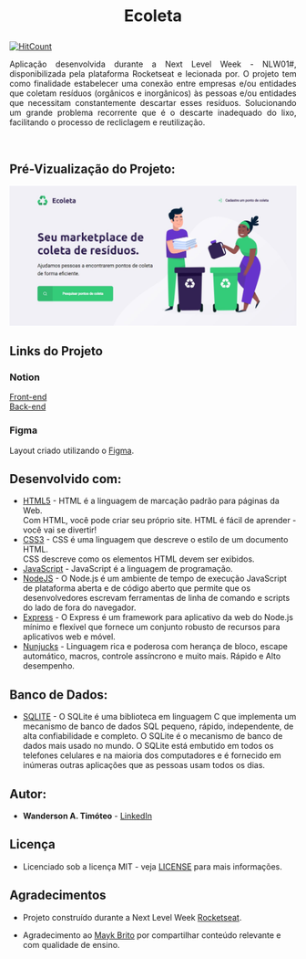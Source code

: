 # <p align="center">  &nbsp; Ecoleta &nbsp;   </p>

[![HitCount](https://hits.dwyl.com/https://github.com/Wanderson-A-Timoteo/Ecoleta-Project.svg)](https://github.com/Wanderson-A-Timoteo/Ecoleta-Project)

<p align="justify">
  Aplicação desenvolvida durante a Next Level Week - NLW01#, disponibilizada pela plataforma Rocketseat e lecionada por. O projeto tem como finalidade estabelecer uma conexão entre empresas e/ou entidades que coletam resíduos (orgânicos e inorgânicos) às pessoas e/ou entidades que necessitam constantemente descartar esses resíduos. Solucionando um grande problema recorrente que é o descarte inadequado do lixo, facilitando o processo de recliclagem e reutilização.
</p> <br />

## Pré-Vizualização do Projeto:

![Preview](https://github.com/Wanderson-A-Timoteo/Ecoleta-Project/blob/master/public/icones/interface.jpg?raw=true)


## Links do Projeto
### Notion
[Front-end](https://www.notion.so/Front-end-7c8a1a9a6df547058f1473f899a3b9c4) <br>
[Back-end](https://www.notion.so/Back-end-a5747fd6bfa34e799e6e0ded51f5ec63)

### Figma
Layout criado utilizando o [Figma](https://www.figma.com/file/Byw4X5etg8VCmezueyhzkC/Ecoleta-(Starter)?node-id=136%3A546).


## Desenvolvido com:

* [HTML5](https://www.w3schools.com/html/default.asp) - HTML é a linguagem de marcação padrão para páginas da Web. <br>
Com HTML, você pode criar seu próprio site.
HTML é fácil de aprender - você vai se divertir!
* [CSS3](https://www.w3schools.com/css/default.asp) - CSS é uma linguagem que descreve o estilo de um documento HTML.<br>
CSS descreve como os elementos HTML devem ser exibidos.
* [JavaScript](https://www.w3schools.com/js/default.asp) - JavaScript é a linguagem de programação.
* [NodeJS](https://nodejs.org/en/) - O Node.js é um ambiente de tempo de execução JavaScript de plataforma aberta e de código aberto que permite que os desenvolvedores escrevam ferramentas de linha de comando e scripts do lado de fora do navegador.
* [Express](http://expressjs.com/pt-br/) - O Express é um framework para aplicativo da web do Node.js mínimo e flexível que fornece um conjunto robusto de recursos para aplicativos web e móvel.
* [Nunjucks](https://mozilla.github.io/nunjucks/) - Linguagem rica e poderosa com herança de bloco, escape automático, macros, controle assíncrono e muito mais. 
Rápido e Alto desempenho. 

## Banco de Dados:

* [SQLITE](https://sqlite.org/index.html) - O SQLite é uma biblioteca em linguagem C que implementa um mecanismo de banco de dados SQL pequeno, rápido, independente, de alta confiabilidade e completo. O SQLite é o mecanismo de banco de dados mais usado no mundo. O SQLite está embutido em todos os telefones celulares e na maioria dos computadores e é fornecido em inúmeras outras aplicações que as pessoas usam todos os dias.

## Autor:

* **Wanderson A. Timóteo** - [LinkedIn](https://www.linkedin.com/in/wanderson-a-timoteo/)


## Licença

* Licenciado sob a licença MIT - veja [LICENSE](LICENSE) para mais informações.

## Agradecimentos

* Projeto construído durante a Next Level Week [Rocketseat](https://rocketseat.com.br/). 

* Agradecimento ao [Mayk Brito](https://github.com/maykbrito) por compartilhar conteúdo relevante e com qualidade de ensino.


